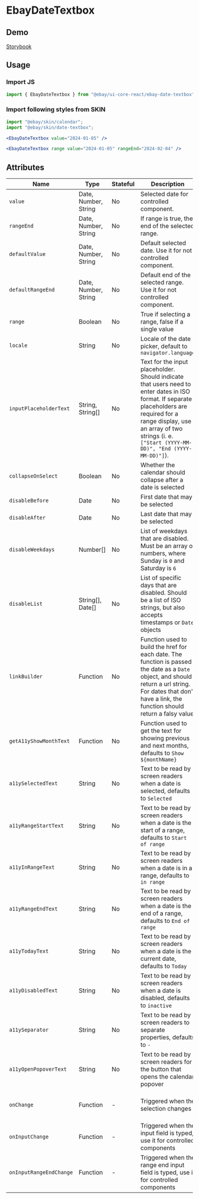 # EbayDateTextbox

## Demo
[Storybook](https://opensource.ebay.com/ebayui-core-react/main/?path=/story/form-input-ebay-date-textbox--default)

## Usage

### Import JS

```jsx harmony
import { EbayDateTextbox } from "@ebay/ui-core-react/ebay-date-textbox";
```

### Import following styles from SKIN

```jsx harmony
import "@ebay/skin/calendar";
import "@ebay/skin/date-textbox";
```

```jsx
<EbayDateTextbox value="2024-01-05" />

<EbayDateTextbox range value="2024-01-05" rangeEnd="2024-02-04" />
```

## Attributes

| Name                    | Type                 | Stateful | Description                                                                                                                                                                                                                                | Data                                                    |
| ----------------------- | -------------------- | -------- | ------------------------------------------------------------------------------------------------------------------------------------------------------------------------------------------------------------------------------------------ | ------------------------------------------------------- |
| `value`                 | Date, Number, String | No       | Selected date for controlled component.                                                                                                                                                                                                    | |
| `rangeEnd`              | Date, Number, String | No       | If range is true, the end of the selected range.                                                                                                                                                                                           | |
| `defaultValue`          | Date, Number, String | No       | Default selected date. Use it for not controlled component.                                                                                                                                                                                | |
| `defaultRangeEnd`       | Date, Number, String | No       | Default end of the selected range. Use it for not controlled component.                                                                                                                                                                    | |
| `range`                 | Boolean              | No       | True if selecting a range, false if a single value                                                                                                                                                                                         | |
| `locale`                | String               | No       | Locale of the date picker, default to `navigator.language`                                                                                                                                                                                 | |
| `inputPlaceholderText`  | String, String[]     | No       | Text for the input placeholder. Should indicate that users need to enter dates in ISO format. If separate placeholders are required for a range display, use an array of two strings (i. e. `["Start (YYYY-MM-DD)", "End (YYYY-MM-DD)"]`). | |
| `collapseOnSelect`      | Boolean              | No       | Whether the calendar should collapse after a date is selected                                                                                                                                                                              | |
| `disableBefore`         | Date                 | No       | First date that may be selected                                                                                                                                                                                                            | |
| `disableAfter`          | Date                 | No       | Last date that may be selected                                                                                                                                                                                                             | |
| `disableWeekdays`       | Number[]             | No       | List of weekdays that are disabled. Must be an array of numbers, where Sunday is `0` and Saturday is `6`                                                                                                                                   | |
| `disableList`           | String[], Date[]     | No       | List of specific days that are disabled. Should be a list of ISO strings, but also accepts timestamps or `Date` objects                                                                                                                    | |
| `linkBuilder`           | Function             | No       | Function used to build the href for each date. The function is passed the date as a `Date` object, and should return a url string. For dates that don't have a link, the function should return a falsy value                              | |
| `getA11yShowMonthText`  | Function             | No       | Function used to get the text for showing previous and next months, defaults to `Show ${monthName}`                                                                                                                                        | |
| `a11ySelectedText`      | String               | No       | Text to be read by screen readers when a date is selected, defaults to `Selected`                                                                                                                                                          | |
| `a11yRangeStartText`    | String               | No       | Text to be read by screen readers when a date is the start of a range, defaults to `Start of range`                                                                                                                                        | |
| `a11yInRangeText`       | String               | No       | Text to be read by screen readers when a date is in a range, defaults to `in range`                                                                                                                                                        | |
| `a11yRangeEndText`      | String               | No       | Text to be read by screen readers when a date is the end of a range, defaults to `End of range`                                                                                                                                            | |
| `a11yTodayText`         | String               | No       | Text to be read by screen readers when a date is the current date, defaults to `Today`                                                                                                                                                     | |
| `a11yDisabledText`      | String               | No       | Text to be read by screen readers when a date is disabled, defaults to `inactive`                                                                                                                                                          | |
| `a11ySeparator`         | String               | No       | Text to be read by screen readers to separate properties, defaults to `-`                                                                                                                                                                  | |
| `a11yOpenPopoverText`   | String               | No       | Text to be read by screen readers for the button that opens the calendar popover                                                                                                                                                           | |
| `onChange`              | Function             | -        | Triggered when the selection changes                                                                                                                                                                                                       | `(event: Event, { selected?, rangeStart?, rangeEnd? })` |
| `onInputChange`         | Function             | -        | Triggered when the input field is typed, use it for controlled components                                                                                                                                                                  | `(event: Event)` |
| `onInputRangeEndChange` | Function             | -        | Triggered when the range end input field is typed, use it for controlled components                                                                                                                                                        | `(event: Event)` |
